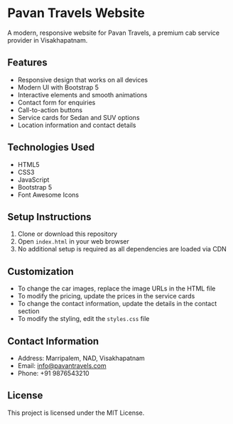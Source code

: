 # Pavan Travels Website

A modern, responsive website for Pavan Travels, a premium cab service provider in Visakhapatnam.

## Features

- Responsive design that works on all devices
- Modern UI with Bootstrap 5
- Interactive elements and smooth animations
- Contact form for enquiries
- Call-to-action buttons
- Service cards for Sedan and SUV options
- Location information and contact details

## Technologies Used

- HTML5
- CSS3
- JavaScript
- Bootstrap 5
- Font Awesome Icons

## Setup Instructions

1. Clone or download this repository
2. Open `index.html` in your web browser
3. No additional setup is required as all dependencies are loaded via CDN

## Customization

- To change the car images, replace the image URLs in the HTML file
- To modify the pricing, update the prices in the service cards
- To change the contact information, update the details in the contact section
- To modify the styling, edit the `styles.css` file

## Contact Information

- Address: Marripalem, NAD, Visakhapatnam
- Email: info@pavantravels.com
- Phone: +91 9876543210

## License

This project is licensed under the MIT License. 